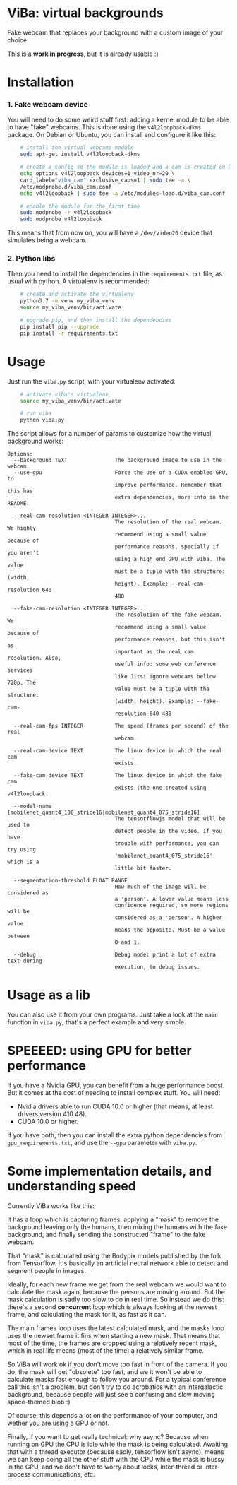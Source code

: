 # ViBa: virtual backgrounds

Fake webcam that replaces your background with a custom image of your choice.

This is a **work in progress**, but it is already usable :)

# Installation

### 1. Fake webcam device

You will need to do some weird stuff first: adding a kernel module to be able to have "fake" webcams.
This is done using the `v4l2loopback-dkms` package. On Debian or Ubuntu, you can install and configure it like this:

```bash
    # install the virtual webcams module
    sudo apt-get install v4l2loopback-dkms

    # create a config so the module is loaded and a cam is created on boot
    echo options v4l2loopback devices=1 video_nr=20 \
    card_label="viba_cam" exclusive_caps=1 | sudo tee -a \
    /etc/modprobe.d/viba_cam.conf
    echo v4l2loopback | sudo tee -a /etc/modules-load.d/viba_cam.conf

    # enable the module for the first time
    sudo modprobe -r v4l2loopback
    sudo modprobe v4l2loopback
```

This means that from now on, you will have a `/dev/video20` device that simulates being a webcam.

### 2. Python libs

Then you need to install the dependencies in the `requirements.txt` file, as usual with python. 
A virtualenv is recommended:

```bash
    # create and activate the virtualenv
    python3.7 -m venv my_viba_venv
    source my_viba_venv/bin/activate

    # upgrade pip, and then install the dependencies
    pip install pip --upgrade
    pip install -r requirements.txt
```


# Usage

Just run the `viba.py` script, with your virtualenv activated:

```bash
    # activate viba's virtualenv
    source my_viba_venv/bin/activate

    # run viba
    python viba.py
```

The script allows for a number of params to customize how the virtual background works:

```man
Options:
  --background TEXT               The background image to use in the webcam.
  --use-gpu                       Force the use of a CUDA enabled GPU, to
                                  improve performance. Remember that this has
                                  extra dependencies, more info in the README.

  --real-cam-resolution <INTEGER INTEGER>...
                                  The resolution of the real webcam. We highly
                                  recommend using a small value because of
                                  performance reasons, specially if you aren't
                                  using a high end GPU with viba. The value
                                  must be a tuple with the structure: (width,
                                  height). Example: --real-cam-resolution 640
                                  480

  --fake-cam-resolution <INTEGER INTEGER>...
                                  The resolution of the fake webcam. We
                                  recommend using a small value because of
                                  performance reasons, but this isn't as
                                  important as the real cam resolution. Also,
                                  useful info: some web conference services
                                  like Jitsi ignore webcams bellow 720p. The
                                  value must be a tuple with the structure:
                                  (width, height). Example: --fake-cam-
                                  resolution 640 480

  --real-cam-fps INTEGER          The speed (frames per second) of the real
                                  webcam.

  --real-cam-device TEXT          The linux device in which the real cam
                                  exists.

  --fake-cam-device TEXT          The linux device in which the fake cam
                                  exists (the one created using v4l2loopback.

  --model-name [mobilenet_quant4_100_stride16|mobilenet_quant4_075_stride16]
                                  The tensorflowjs model that will be used to
                                  detect people in the video. If you have
                                  trouble with performance, you can try using
                                  'mobilenet_quant4_075_stride16', which is a
                                  little bit faster.

  --segmentation-threshold FLOAT RANGE
                                  How much of the image will be considered as
                                  a 'person'. A lower value means less
                                  confidence required, so more regions will be
                                  considered as a 'person'. A higher value
                                  means the opposite. Must be a value between
                                  0 and 1.

  --debug                         Debug mode: print a lot of extra text during
                                  execution, to debug issues.
```

# Usage as a lib

You can also use it from your own programs. Just take a look at the `main` function in `viba.py`, that's a perfect example and very simple.

# SPEEEED: using GPU for better performance

If you have a Nvidia GPU, you can benefit from a huge performance boost. 
But it comes at the cost of needing to install complex stuff. You will need:

- Nvidia drivers able to run CUDA 10.0 or higher (that means, at least drivers version 410.48).
- CUDA 10.0 or higher.

If you have both, then you can install the extra python dependencies from `gpu_requirements.txt`, and use the `--gpu` parameter with `viba.py`.

# Some implementation details, and understanding speed

Currently ViBa works like this:

It has a loop which is capturing frames, applying a "mask" to remove the background leaving only the humans, 
then mixing the humans with the fake background, and finally sending the constructed "frame" to the fake webcam.

That "mask" is calculated using the Bodypix models published by the folk from Tensorflow. It's basically an
artificial neural network able to detect and segment people in images.

Ideally, for each new frame we get from the real webcam we would want to calculate the mask again, because the 
persons are moving around. But the mask calculation is sadly too slow to do in real time. So instead we do this: 
there's a second **concurrent** loop which is always looking at the newest frame, and calculating the mask for it, 
as fast as it can.

The main frames loop uses the latest calculated mask, and the masks loop uses the newset frame it fins when starting
a new mask. That means that most of the time, the frames are cropped using a relatively recent mask, which in real 
life means (most of the time) a relatively similar frame. 

So ViBa will work ok if you don't move too fast in front of the camera. If you do, the mask will get "obsolete" too 
fast, and we it won't be able to calculate masks fast enough to follow you around. For a typical conference call
this isn't a problem, but don't try to do acrobatics with an intergalactic background, because people will just see a 
confusing and slow moving space-themed blob :)

Of course, this depends a lot on the performance of your computer, and wether you are using a GPU or not.

Finally, if you want to get really technical: why async? Because when running on GPU the CPU is idle while the mask 
is being calculated. Awaiting that with a thread executor (because sadly, tensorflow isn't async), means we can keep 
doing all the other stuff with the CPU while the mask is bussy in the GPU, and we don't have to worry about locks, 
inter-thread or inter-process communications, etc.
